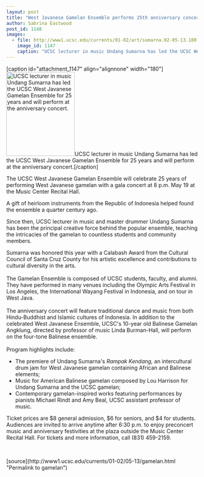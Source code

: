 ```yaml
---
layout: post
title: "West Javanese Gamelan Ensemble performs 25th anniversary concert"
author: Sabrina Eastwood
post_id: 1148
images:
  - file: http://www1.ucsc.edu/currents/01-02/art/sumarna.02-05-13.180.jpg
    image_id: 1147
    caption: "UCSC lecturer in music Undang Sumarna has led the UCSC West Javanese Gamelan Ensemble for 25 years and will perform at the anniversary concert."
---
```


[caption id="attachment_1147" align="alignnone" width="180"]<a href="http://localhost/mysite/wp-content/uploads/2002/05/sumarna.02-05-13.180.jpg"><img class="size-full wp-image-1147" src="http://localhost/mysite/wp-content/uploads/2002/05/sumarna.02-05-13.180.jpg" alt="UCSC lecturer in music Undang Sumarna has led the UCSC West Javanese Gamelan Ensemble for 25 years and will perform at the anniversary concert." width="180" height="221" /></a>UCSC lecturer in music Undang Sumarna has led the UCSC West Javanese Gamelan Ensemble for 25 years and will perform at the anniversary concert.[/caption]
<p>
  The UCSC West Javanese Gamelan Ensemble will celebrate 25 years of performing West Javanese gamelan with a gala concert at 8 p.m. May 19 at the Music Center Recital Hall.
</p>A gift of heirloom instruments from the Republic of Indonesia helped found the ensemble a quarter century ago.
<p>
  Since then, UCSC lecturer in music and master drummer Undang Sumarna has been the principal creative force behind the popular ensemble, teaching the intricacies of the gamelan to countless students and community members.
</p>
<p>
  Sumarna was honored this year with a Calabash Award from the Cultural Council of Santa Cruz County for his artistic excellence and contributions to cultural diversity in the arts.<br>
  <br>
  The Gamelan Ensemble is composed of UCSC students, faculty, and alumni. They have performed in many venues including the Olympic Arts Festival in Los Angeles, the International Wayang Festival in Indonesia, and on tour in West Java.<br>
  <br>
  The anniversary concert will feature traditional dance and music from both Hindu-Buddhist and Islamic cultures of Indonesia. In addition to the celebrated West Javanese Ensemble, UCSC's 10-year old Balinese Gamelan Angklung, directed by professor of music Linda Burman-Hall, will perform on the four-tone Balinese ensemble.<br>
  <br>
  Program highlights include:
</p>
<ul>
  <li>The premiere of Undang Sumarna's <i>Rampak Kendang,</i> an intercultural drum jam for West Javanese gamelan containing African and Balinese elements;
  </li>
  <li>Music for American Balinese gamelan composed by Lou Harrison for Undang Sumarna and the UCSC gamelan;
  </li>
  <li>Contemporary gamelan-inspired works featuring performances by pianists Michael Rindt and Amy Beal, UCSC assistant professor of music.
  </li>
</ul>
<p>
  Ticket prices are $8 general admission, $6 for seniors, and $4 for students. Audiences are invited to arrive anytime after 6:30 p.m. to enjoy preconcert music and anniversary festivities at the plaza outside the Music Center Recital Hall. For tickets and more information, call (831) 459-2159.
</p>
<p>
  <br>

</p>
<p>

</p>
[source](http://www1.ucsc.edu/currents/01-02/05-13/gamelan.html "Permalink to gamelan")
